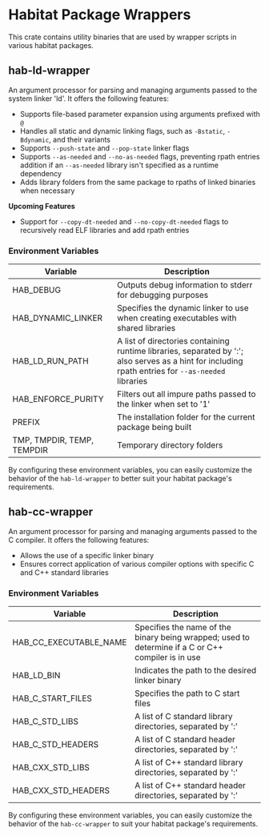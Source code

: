# Habitat Package Wrappers

This crate contains utility binaries that are used by wrapper scripts in various habitat packages.

## hab-ld-wrapper

An argument processor for parsing and managing arguments passed to the system linker 'ld'. It offers the following features:

- Supports file-based parameter expansion using arguments prefixed with `@`
- Handles all static and dynamic linking flags, such as `-Bstatic`, `-Bdynamic`, and their variants
- Supports `--push-state` and `--pop-state` linker flags
- Supports `--as-needed` and `--no-as-needed` flags, preventing rpath entries addition if an `--as-needed` library isn't specified as a runtime dependency
- Adds library folders from the same package to rpaths of linked binaries when necessary

**Upcoming Features**
- Support for `--copy-dt-needed` and `--no-copy-dt-needed` flags to recursively read ELF libraries and add rpath entries

### Environment Variables

| Variable | Description |
|----------|-------------|
| HAB_DEBUG | Outputs debug information to stderr for debugging purposes |
| HAB_DYNAMIC_LINKER | Specifies the dynamic linker to use when creating executables with shared libraries |
| HAB_LD_RUN_PATH | A list of directories containing runtime libraries, separated by ':'; also serves as a hint for including rpath entries for `--as-needed` libraries |
| HAB_ENFORCE_PURITY | Filters out all impure paths passed to the linker when set to '1' |
| PREFIX | The installation folder for the current package being built |
| TMP, TMPDIR, TEMP, TEMPDIR | Temporary directory folders |

By configuring these environment variables, you can easily customize the behavior of the `hab-ld-wrapper` to better suit your habitat package's requirements.

## hab-cc-wrapper

An argument processor for parsing and managing arguments passed to the C compiler. It offers the following features:

- Allows the use of a specific linker binary
- Ensures correct application of various compiler options with specific C and C++ standard libraries

### Environment Variables

| Variable | Description |
|-|-|
| HAB_CC_EXECUTABLE_NAME | Specifies the name of the binary being wrapped; used to determine if a C or C++ compiler is in use |
| HAB_LD_BIN | Indicates the path to the desired linker binary |
| HAB_C_START_FILES	| Specifies the path to C start files |
| HAB_C_STD_LIBS | A list of C standard library directories, separated by ':' |
| HAB_C_STD_HEADERS	| A list of C standard header directories, separated by ':' |
| HAB_CXX_STD_LIBS | A list of C++ standard library directories, separated by ':' |
| HAB_CXX_STD_HEADERS | A list of C++ standard header directories, separated by ':' |

By configuring these environment variables, you can easily customize the behavior of the `hab-cc-wrapper` to suit your habitat package's requirements.
